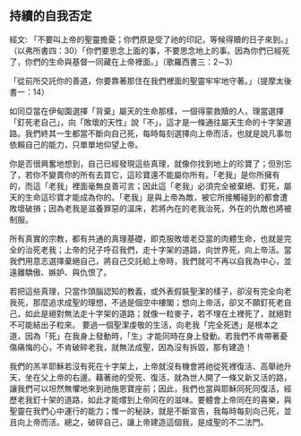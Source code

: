 ## 持續的自我否定 ##

經文: 「不要叫上帝的聖靈擔憂；你們原是受了祂的印記，等候得贖的日子來到。」（以弗所書四：30）「你們要思念上面的事，不要思念地上的事。因為你們已經死了，你們的生命與基督一同藏在上帝裡面。」（歌羅西書三：2∼3）



「從前所交託你的善道，你要靠著那住在我們裡面的聖靈牢牢地守著。」（提摩太後書一：14）

如同亞當在伊甸園選擇「背棄」屬天的生命那樣，一個得蒙救贖的人，理當選擇「釘死老自己」，向「敗壞的天性」說「不」，這才是一條通往屬天生命的十字架道路。我們終其一生都當不斷向自己死，每時每刻選擇向上帝而活，也就是說凡事勿依賴自己的能力，只單單地仰望上帝。

你是否很興奮地想到，自己已經發現這些真理，就像你找到地上的珍寶了；但別忘了，若你不變賣你的所有去買它，這珍寶還不能屬你所有。「老我」是你所擁有的，而這「老我」裡面毫無良善可言；因此這「老我」必須完全被棄絕、釘死，屬天的生命這珍寶才能成為你的。「老我」是與上帝為敵，被它所接觸碰到的都會遭敗壞破損；因為老我是滋養罪惡的溫床，若將內在的老我治死，外在的仇敵也將被制服。

所有真實的宗教，都有共通的真理基礎，即克服敗壞老亞當的肉體生命，也就是完全的治死老我；上帝的兒子呼召我們，走十字架的道路，向世界死，向上帝活。當我們用意志選擇棄絕自己，將自己交託給上帝時，我們就可不再以自我為中心，並遠離驕傲、嫉妒、與仇恨了。

若把這些真理，只當作頭腦認知的教義，或外表假裝聖潔的樣子，卻沒有完全向老我死，那麼追求成聖的理想，不過是個空中樓閣；想向上帝活，卻又不願釘死老自己，如此是絕對無法走十字架的道路；就像一粒麥子，若不埋在土裡死了，就絕對不可能結出子粒來。 要過一個聖潔虔敬的生活，向老我「完全死透」是根本之道，因為「死」在我身上發動時，「生」才能同時在身上發動。若我們不肯帶著憂傷痛悔的心，不肯破碎老我，就無法成聖，因為沒有拆毀，那有建造！

我們的羔羊耶穌若沒有死在十字架上，上帝就沒有機會將祂從死裡復活、高舉祂升天，坐在父上帝的右邊。藉著祂的受死、復活，就為世人開了一條又新又活的路，讓我們可以坦然無懼地來到祂施恩寶座前；因此，我們也當與耶穌同死同復活，經歷老我釘十架的道路，如此才能嚐到上帝同在的滋味。要體會上帝同在的喜樂，與聖靈在我們心中運行的能力；惟一的秘訣，就是不斷宣告，我每時每刻向己死，並且向上帝而活。總之，破碎自己，讓上帝建造這個我，是成聖的不二法門。